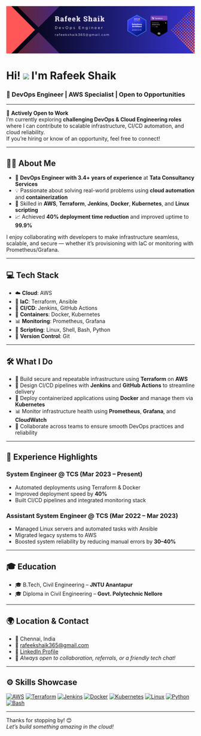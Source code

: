 <div align="center">
  <img src="banner.png" alt="GitHub Banner" width="800"/>
</div>

# Hi! <img src="https://user-images.githubusercontent.com/18350557/176309783-0785949b-9127-417c-8b55-ab5a4333674e.gif" width="30px" /> I'm Rafeek Shaik

### 🚀 DevOps Engineer | AWS Specialist | Open to Opportunities

---

💼 **Actively Open to Work**  
I’m currently exploring **challenging DevOps & Cloud Engineering roles** where I can contribute to scalable infrastructure, CI/CD automation, and cloud reliability.  
If you’re hiring or know of an opportunity, feel free to connect!

---

## 👨‍💻 About Me

- 🌟 **DevOps Engineer with 3.4+ years of experience** at **Tata Consultancy Services**
- 💡 Passionate about solving real-world problems using **cloud automation** and **containerization**
- 🧰 Skilled in **AWS**, **Terraform**, **Jenkins**, **Docker**, **Kubernetes**, and **Linux scripting**
- 📈 Achieved **40% deployment time reduction** and improved uptime to **99.9%**

I enjoy collaborating with developers to make infrastructure seamless, scalable, and secure — whether it’s provisioning with IaC or monitoring with Prometheus/Grafana.

---

## 💻 Tech Stack

- ☁️ **Cloud**: AWS  
- 🧱 **IaC**: Terraform, Ansible  
- 🔁 **CI/CD**: Jenkins, GitHub Actions  
- 🐳 **Containers**: Docker, Kubernetes  
- 📊 **Monitoring**: Prometheus, Grafana  
- 🐧 **Scripting**: Linux, Shell, Bash, Python  
- 🔧 **Version Control**: Git

---

## 🛠️ What I Do

- 🔧 Build secure and repeatable infrastructure using **Terraform** on **AWS**
- 🚀 Design CI/CD pipelines with **Jenkins** and **GitHub Actions** to streamline delivery
- 🐳 Deploy containerized applications using **Docker** and manage them via **Kubernetes**
- 📊 Monitor infrastructure health using **Prometheus**, **Grafana**, and **CloudWatch**
- 🤝 Collaborate across teams to ensure smooth DevOps practices and reliability

---

## 💼 Experience Highlights

### System Engineer @ TCS (Mar 2023 – Present)
- Automated deployments using Terraform & Docker  
- Improved deployment speed by **40%**  
- Built CI/CD pipelines and integrated monitoring stack  

### Assistant System Engineer @ TCS (Mar 2022 – Mar 2023)
- Managed Linux servers and automated tasks with Ansible  
- Migrated legacy systems to AWS  
- Boosted system reliability by reducing manual errors by **30–40%**

---

## 🎓 Education

- 🎓 B.Tech, Civil Engineering – **JNTU Anantapur**  
- 🎓 Diploma in Civil Engineering – **Govt. Polytechnic Nellore**

---

## 🌍 Location & Contact

- 📍 Chennai, India  
- 📧 [rafeekshaik365@gmail.com](mailto:rafeekshaik365@gmail.com)  
- 🔗 [LinkedIn Profile](https://www.linkedin.com/in/rafeekshaik/)  
- 💬 *Always open to collaboration, referrals, or a friendly tech chat!*

---

## ⚙️ Skills Showcase

<p align="left">
  <a href="https://aws.amazon.com" target="_blank"><img src="https://raw.githubusercontent.com/danielcranney/readme-generator/main/public/icons/skills/aws-colored.svg" width="36" height="36" alt="AWS" /></a>
  <a href="https://www.terraform.io/" target="_blank"><img src="https://raw.githubusercontent.com/danielcranney/readme-generator/main/public/icons/skills/terraform-colored.svg" width="36" height="36" alt="Terraform" /></a>
  <a href="https://www.jenkins.io/" target="_blank"><img src="https://raw.githubusercontent.com/danielcranney/readme-generator/main/public/icons/skills/jenkins-colored.svg" width="36" height="36" alt="Jenkins" /></a>
  <a href="https://www.docker.com/" target="_blank"><img src="https://raw.githubusercontent.com/danielcranney/readme-generator/main/public/icons/skills/docker-colored.svg" width="36" height="36" alt="Docker" /></a>
  <a href="https://kubernetes.io/" target="_blank"><img src="https://raw.githubusercontent.com/danielcranney/readme-generator/main/public/icons/skills/kubernetes-colored.svg" width="36" height="36" alt="Kubernetes" /></a>
  <a href="https://www.linux.org/" target="_blank"><img src="https://raw.githubusercontent.com/danielcranney/readme-generator/main/public/icons/skills/linux-colored.svg" width="36" height="36" alt="Linux" /></a>
  <a href="https://www.python.org/" target="_blank"><img src="https://raw.githubusercontent.com/danielcranney/readme-generator/main/public/icons/skills/python-colored.svg" width="36" height="36" alt="Python" /></a>
  <a href="https://www.gnu.org/software/bash/" target="_blank"><img src="https://raw.githubusercontent.com/danielcranney/readme-generator/main/public/icons/skills/gnubash.svg" width="36" height="36" alt="Bash" /></a>
</p>

---

Thanks for stopping by! 😊  
*Let’s build something amazing in the cloud!*
